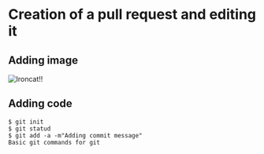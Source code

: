 # Creation of a pull request and editing it

## Adding image
![Ironcat!!](https://imgs.search.brave.com/oCLyafLnuI7WDAWLRK92KED73aLRDKmLTz7BiUCUvQ8/rs:fit:500:0:0:0/g:ce/aHR0cHM6Ly9vY3Rv/ZGV4LmdpdGh1Yi5j/b20vaW1hZ2VzL2ly/b25jYXQuanBn)

## Adding code
```
$ git init
$ git statud
$ git add -a -m"Adding commit message"
Basic git commands for git
```
